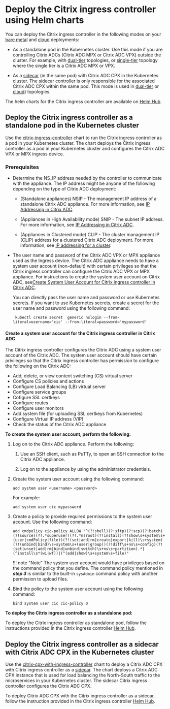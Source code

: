 # Deploy the Citrix ingress controller using Helm charts

You can deploy the Citrix ingress controller in the following modes on your [bare metal](https://github.com/citrix/citrix-k8s-ingress-controller/tree/master/deployment/baremetal) and [cloud](https://github.com/citrix/citrix-k8s-ingress-controller/tree/master/deployment) deployments:

-  As a standalone pod in the Kubernetes cluster. Use this mode if you are controlling Citrix ADCs (Citrix ADC MPX or Citrix ADC VPX) outside the cluster. For example, with [dual-tier](../deployment-topologies.md#dual-tier-topology) topologies, or [single-tier](../deployment-topologies.md#single-tier-topology) topology where the single tier is a Citrix ADC MPX or VPX.

-  As a [sidecar](https://kubernetes.io/docs/concepts/workloads/pods/pod-overview/) (in the same pod) with Citrix ADC CPX in the Kubernetes cluster. The sidecar controller is only responsible for the associated Citrix ADC CPX within the same pod. This mode is used in [dual-tier](../deployment-topologies.md#dual-tier-topology) or [cloud](../deployment-topologies.md#cloud-topology)) topologies.

The helm charts for the Citrix ingress controller are available on [Helm Hub](https://hub.helm.sh).

## Deploy the Citrix ingress controller as a standalone pod in the Kubernetes cluster

Use the [citrix-ingress-controller](https://hub.helm.sh/charts/citrix/citrix-ingress-controller) chart to run the Citrix ingress controller as a pod in your Kubernetes cluster. The chart deploys the Citrix ingress controller as a pod in your Kubernetes cluster and configures the Citrix ADC VPX or MPX ingress device.

### Prerequisites

-  Determine the NS_IP address needed by the controller to communicate with the appliance. The IP address might be anyone of the following depending on the type of Citrix ADC deployment:

    -  (Standalone appliances) NSIP - The management IP address of a standalone Citrix ADC appliance. For more information, see [IP Addressing in Citrix ADC](https://docs.citrix.com/en-us/citrix-adc/12-1/networking/ip-addressing.html).

    -  (Appliances in High Availability mode) SNIP - The subnet IP address. For more information, see [IP Addressing in Citrix ADC](https://docs.citrix.com/en-us/citrix-adc/12-1/networking/ip-addressing.html).

    -  (Appliances in Clustered mode) CLIP - The cluster management IP (CLIP) address for a clustered Citrix ADC deployment. For more information, see [IP addressing for a cluster](https://docs.citrix.com/en-us/citrix-adc/12-1/clustering/cluster-overview/ip-addressing.html).

-  The user name and password of the Citrix ADC VPX or MPX appliance used as the Ingress device. The Citrix ADC appliance needs to have a system user account (non-default) with certain privileges so that the Citrix ingress controller can configure the Citrix ADC VPX or MPX appliance. For instructions to create the system user account on Citrix ADC, see[Create System User Account for Citrix ingress controller in Citrix ADC](#create-system-user-account-for-citrix-ingress-controller-in-citrix-adc).

    You can directly pass the user name and password or use Kubernetes secrets. If you want to use Kubernetes secrets, create a secret for the user name and password using the following command:

        kubectl create secret  generic nslogin --from-literal=username='cic' --from-literal=password='mypassword'

#### Create a system user account for the Citrix ingress controller in Citrix ADC

The Citrix ingress controller configures the Citrix ADC using a system user account of the Citrix ADC. The system user account should have certain privileges so that the Citrix ingress controller has permission to configure the following on the Citrix ADC:

-  Add, delete, or view content switching (CS) virtual server
-  Configure CS policies and actions
-  Configure Load Balancing (LB) virtual server
-  Configure service groups
-  Cofigure SSL certkeys
-  Configure routes
-  Configure user monitors
-  Add system file (for uploading SSL certkeys from Kubernetes)
-  Configure Virtual IP address (VIP)
-  Check the status of the Citrix ADC appliance

**To create the system user account, perform the following:**

1.  Log on to the Citrix ADC appliance. Perform the following:
    1.  Use an SSH client, such as PuTTy, to open an SSH connection to the Citrix ADC appliance.

    2.  Log on to the appliance by using the administrator credentials.

2.  Create the system user account using the following command:

        add system user <username> <password>

    For example:

        add system user cic mypassword

3.  Create a policy to provide required permissions to the system user account. Use the following command:

        add cmdpolicy cic-policy ALLOW "^(?!shell)(?!sftp)(?!scp)(?!batch)(?!source)(?!.*superuser)(?!.*nsroot)(?!install)(?!show\s+system\s+(user|cmdPolicy|file))(?!(set|add|rm|create|export|kill)\s+system)(?!(unbind|bind)\s+system\s+(user|group))(?!diff\s+ns\s+config)(?!(set|unset|add|rm|bind|unbind|switch)\s+ns\s+partition).*|(^install\s*(wi|wf))|(^(add|show)\s+system\s+file)"

    !!! note "Note"
        The system user account would have privileges based on the command policy that you define. The command policy mentioned in ***step 3*** is similar to the built-in `sysAdmin` command policy with another permission to upload files.

4.  Bind the policy to the system user account using the following command:

        bind system user cic cic-policy 0

**To deploy the Citrix ingress controller as a standalone pod:**

To deploy the Citrix ingress controller as standalone pod, follow the instructions provided in the Citrix ingress controller [Helm Hub](https://hub.helm.sh/charts/citrix/citrix-ingress-controller).

## Deploy the Citrix ingress controller as a sidecar with Citrix ADC CPX in the Kubernetes cluster

Use the [citrix-cpx-with-ingress-controller](https://hub.helm.sh/charts/citrix/citrix-cpx-with-ingress-controller) chart to deploy a Citrix ADC CPX with Citrix ingress controller as a [sidecar](https://kubernetes.io/docs/concepts/workloads/pods/pod-overview/). The chart deploys a Citrix ADC CPX instance that is used for load balancing the North-South traffic to the microservices in your Kubernetes cluster. The sidecar Citrix ingress controller configures the Citrix ADC CPX.

To deploy Citrix ADC CPX with the Citrix ingress controller as a sidecar, follow the instruction provided in the Citrix ingress controller [Helm Hub](https://hub.helm.sh/charts/citrix/citrix-cpx-with-ingress-controller).

